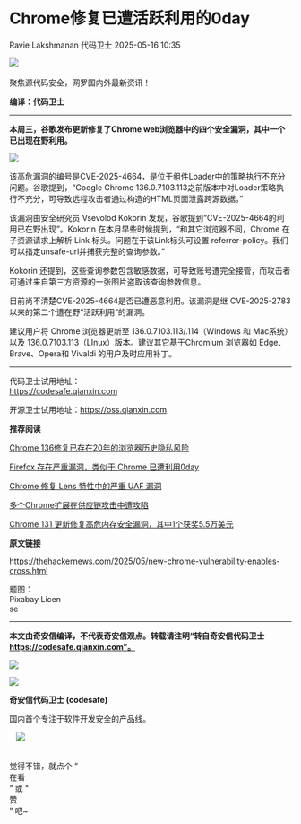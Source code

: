 #  Chrome修复已遭活跃利用的0day   
Ravie Lakshmanan  代码卫士   2025-05-16 10:35  
  
![](https://mmbiz.qpic.cn/mmbiz_gif/Az5ZsrEic9ot90z9etZLlU7OTaPOdibteeibJMMmbwc29aJlDOmUicibIRoLdcuEQjtHQ2qjVtZBt0M5eVbYoQzlHiaw/640?wx_fmt=gif "")  
    
聚焦源代码安全，网罗国内外最新资讯！  
  
**编译：代码卫士**  
  
****  
**本周三，谷歌发布更新修复了Chrome web浏览器中的四个安全漏洞，其中一个已出现在野利用。**  
  
  
![](https://mmbiz.qpic.cn/mmbiz_png/oBANLWYScMR4Qnibgrz8KDejOwhdVzksDqZ5jJlQ9ExBlHEbRK1Tv91llwt9SicDFIoAveXg38wmIro3BnQ2mq0Q/640?wx_fmt=png&from=appmsg "")  
  
  
该高危漏洞的编号是CVE-2025-4664，是位于组件Loader中的策略执行不充分问题。谷歌提到，“Google Chrome 136.0.7103.113之前版本中对Loader策略执行不充分，可导致远程攻击者通过构造的HTML页面泄露跨源数据。”  
  
该漏洞由安全研究员 Vsevolod Kokorin 发现，谷歌提到“CVE-2025-4664的利用已在野出现”。Kokorin 在本月早些时候提到，“和其它浏览器不同，Chrome 在子资源请求上解析 Link 标头。问题在于该Link标头可设置 referrer-policy。我们可以指定unsafe-url并捕获完整的查询参数。”  
  
Kokorin 还提到，这些查询参数包含敏感数据，可导致账号遭完全接管，而攻击者可通过来自第三方资源的一张图片盗取该查询参数信息。  
  
目前尚不清楚CVE-2025-4664是否已遭恶意利用。该漏洞是继 CVE-2025-2783以来的第二个遭在野“活跃利用”的漏洞。  
  
建议用户将 Chrome 浏览器更新至 136.0.7103.113/.114（Windows 和 Mac系统）以及 136.0.7103.113（LInux）版本。建议其它基于Chromium 浏览器如 Edge、Brave、Opera和 Vivaldi 的用户及时应用补丁。  
  
****  
代码卫士试用地址：  
https://codesafe.qianxin.com  
  
开源卫士试用地址：https://oss.qianxin.com  
  
  
  
  
  
  
  
  
  
  
  
  
  
**推荐阅读**  
  
[Chrome 136修复已存在20年的浏览器历史隐私风险](https://mp.weixin.qq.com/s?__biz=MzI2NTg4OTc5Nw==&mid=2247522738&idx=1&sn=39cacf3a0690629e9d07409fb8f9d0d3&scene=21#wechat_redirect)  
  
  
[Firefox 存在严重漏洞，类似于 Chrome 已遭利用0day](https://mp.weixin.qq.com/s?__biz=MzI2NTg4OTc5Nw==&mid=2247522612&idx=2&sn=50c7ad88e87b485a09c7ae916f9d9677&scene=21#wechat_redirect)  
  
  
[Chrome 修复 Lens 特性中的严重 UAF 漏洞](https://mp.weixin.qq.com/s?__biz=MzI2NTg4OTc5Nw==&mid=2247522548&idx=2&sn=0cc9b1e732d2a5c231ebd3f08b1198d4&scene=21#wechat_redirect)  
  
  
[多个Chrome扩展在供应链攻击中遭攻陷](https://mp.weixin.qq.com/s?__biz=MzI2NTg4OTc5Nw==&mid=2247521944&idx=2&sn=8d1b7899e6da840d037a71c74451e5c2&scene=21#wechat_redirect)  
  
  
[Chrome 131 更新修复高危内存安全漏洞，其中1个获奖5.5万美元](https://mp.weixin.qq.com/s?__biz=MzI2NTg4OTc5Nw==&mid=2247521859&idx=2&sn=342840d67c1fbf01af15a41ea7621df8&scene=21#wechat_redirect)  
  
  
  
  
  
**原文链接**  
  
https://thehackernews.com/2025/05/new-chrome-vulnerability-enables-cross.html  
  
  
  
题图：  
Pixabay Licen  
se  
  
****  
**本文由奇安信编译，不代表奇安信观点。转载请注明“转自奇安信代码卫士 https://codesafe.qianxin.com”。**  
  
  
  
  
![](https://mmbiz.qpic.cn/mmbiz_jpg/oBANLWYScMSf7nNLWrJL6dkJp7RB8Kl4zxU9ibnQjuvo4VoZ5ic9Q91K3WshWzqEybcroVEOQpgYfx1uYgwJhlFQ/640?wx_fmt=jpeg "")  
  
![](https://mmbiz.qpic.cn/mmbiz_jpg/oBANLWYScMSN5sfviaCuvYQccJZlrr64sRlvcbdWjDic9mPQ8mBBFDCKP6VibiaNE1kDVuoIOiaIVRoTjSsSftGC8gw/640?wx_fmt=jpeg "")  
  
**奇安信代码卫士 (codesafe)**  
  
国内首个专注于软件开发安全的产品线。  
  
   ![](https://mmbiz.qpic.cn/mmbiz_gif/oBANLWYScMQ5iciaeKS21icDIWSVd0M9zEhicFK0rbCJOrgpc09iaH6nvqvsIdckDfxH2K4tu9CvPJgSf7XhGHJwVyQ/640?wx_fmt=gif "")  
  
   
觉得不错，就点个 “  
在看  
” 或 "  
赞  
” 吧~  
  
